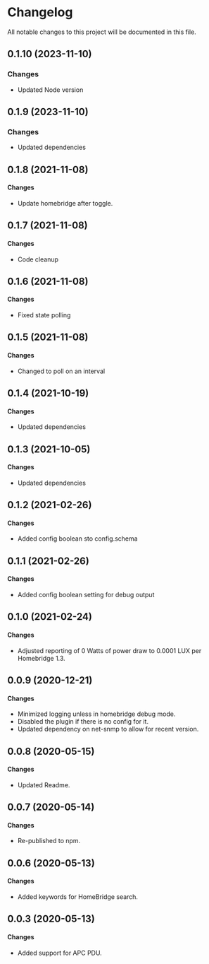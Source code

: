 # Changelog

All notable changes to this project will be documented in this file.

## 0.1.10 (2023-11-10)

### Changes

- Updated Node version

## 0.1.9 (2023-11-10)

### Changes

- Updated dependencies

## 0.1.8 (2021-11-08)

#### Changes

- Update homebridge after toggle.

## 0.1.7 (2021-11-08)

#### Changes

- Code cleanup

## 0.1.6 (2021-11-08)

#### Changes

- Fixed state polling

## 0.1.5 (2021-11-08)

#### Changes

- Changed to poll on an interval

## 0.1.4 (2021-10-19)

#### Changes

- Updated dependencies

## 0.1.3 (2021-10-05)

#### Changes

- Updated dependencies

## 0.1.2 (2021-02-26)

#### Changes

- Added config boolean sto config.schema

## 0.1.1 (2021-02-26)

#### Changes

- Added config boolean setting for debug output

## 0.1.0 (2021-02-24)

#### Changes

- Adjusted reporting of 0 Watts of power draw to 0.0001 LUX per Homebridge 1.3.

## 0.0.9 (2020-12-21)

#### Changes

- Minimized logging unless in homebridge debug mode.
- Disabled the plugin if there is no config for it.
- Updated dependency on net-snmp to allow for recent version.

## 0.0.8 (2020-05-15)

#### Changes

- Updated Readme.

## 0.0.7 (2020-05-14)

#### Changes

- Re-published to npm.

## 0.0.6 (2020-05-13)

#### Changes

- Added keywords for HomeBridge search.

## 0.0.3 (2020-05-13)

#### Changes

- Added support for APC PDU.

